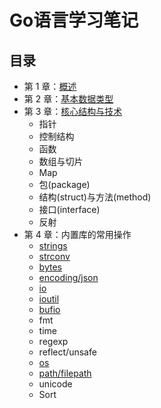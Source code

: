 # Go语言学习笔记

## 目录

- 第 1 章：[概述](01.md)
- 第 2 章：[基本数据类型](02.md)
- 第 3 章：[核心结构与技术](03.md)
  * 指针
  * 控制结构
  * 函数
  * 数组与切片
  * Map
  * 包(package)
  * 结构(struct)与方法(method)
  * 接口(interface)
  * 反射
- 第 4 章：内置库的常用操作
  * [strings](strings.md)
  * [strconv](strconv.md)
  * [bytes](bytes.md)
  * [encoding/json](json.md)
  * [io](io.md)
  * [ioutil](ioutil.md)
  * [bufio](bufio.md)
  * fmt
  * time
  * regexp
  * reflect/unsafe
  * [os](os.md)
  * [path/filepath](filepath.md)
  * unicode
  * Sort
